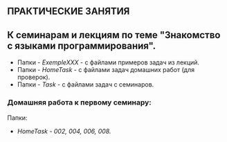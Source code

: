 ## ПРАКТИЧЕСКИЕ ЗАНЯТИЯ
## К семинарам и лекциям по теме "Знакомство с языками программирования".

* Папки - *ExempleXXX*  - с файлами примеров задач из лекций.
* Папки - *HomeTask*    - с файлами задач домашних работ (для проверок).
* Папки - *Task*        - с файлами задач с семинаров.

### Домашняя работа к первому семинару:
Папки:
* *HomeTask - 002, 004, 006, 008.*